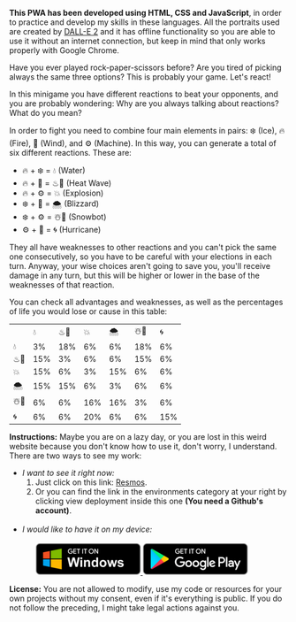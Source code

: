 <strong>This PWA has been developed using HTML, CSS and JavaScript</strong>, in order to practice and develop my skills in these languages. All the portraits used are created by <a href="https://openai.com/dall-e-2/">DALL-E 2</a> and it has offline functionality so you are able to use it without an internet connection, but keep in mind that only works properly with Google Chrome. 

Have you ever played rock-paper-scissors before? Are you tired of picking always the same three options? This is probably your game. Let's react!

In this minigame you have different reactions to beat your opponents, and you are probably wondering: Why are you always talking about reactions? What do you mean?

In order to fight you need to combine four main elements in pairs: ❄️ (Ice), 🔥 (Fire), 🍃 (Wind), and ⚙️ (Machine). In this way, you can generate a total of six different reactions. These are:

<ul>
    <li>🔥 + ❄️ = 💧 (Water)</li>
    <li>🔥 + 🍃 = ♨💨 (Heat Wave)</li>
    <li>🔥 + ⚙️ = 💥 (Explosion)</li>
    <li>❄️ + 🍃 = 🌨️ (Blizzard)</li>
    <li>❄️ + ⚙️ = ☃️🤖 (Snowbot)</li>
    <li>⚙️ + 🍃 = 🌀 (Hurricane)</li>
</ul>

They all have weaknesses to other reactions and you can't pick the same one consecutively, so you have to be careful with your elections in each turn. Anyway, your wise choices aren't going to save you, you'll receive damage in any turn, but this will be higher or lower in the base of the weaknesses of that reaction. 

You can check all advantages and weaknesses, as well as the percentages of life you would lose or cause in this table:

<table>
    <tr>
        <td></td>
        <td>💧</td>
        <td>♨💨</td>
        <td>💥</td>
        <td>🌨️</td>
        <td>☃️🤖</td>
        <td>🌀</td>
    </tr>
    <tr>
        <td>💧</td>
        <td>3%</td>
        <td>18%</td>
        <td>6%</td>
        <td>6%</td>
        <td>18%</td>
        <td>6%</td>
    </tr>
    <tr>
        <td>♨💨</td>
        <td>15%</td>
        <td>3%</td>
        <td>6%</td>
        <td>6%</td>
        <td>15%</td>
        <td>6%</td>
    </tr>
    <tr>
        <td>💥</td>
        <td>15%</td>
        <td>6%</td>
        <td>3%</td>
        <td>15%</td>
        <td>6%</td>
        <td>6%</td>
    </tr>
    <tr>
        <td>🌨️</td>
        <td>15%</td>
        <td>15%</td>
        <td>6%</td>
        <td>3%</td>
        <td>6%</td>
        <td>6%</td>
    </tr>
    <tr>
        <td>☃️🤖</td>
        <td>6%</td>
        <td>6%</td>
        <td>16%</td>
        <td>16%</td>
        <td>3%</td>
        <td>6%</td>
    </tr>
    <tr>
        <td>🌀</td>
        <td>6%</td>
        <td>6%</td>
        <td>20%</td>
        <td>6%</td>
        <td>6%</td>
        <td>15%</td>
    </tr>
</table>

<strong>Instructions:</strong> Maybe you are on a lazy day, or you are lost in this weird website because you don't know how to use it, don't worry, I understand.
There are two ways to see my work:

<ul>
    <li>
        <em>I want to see it right now:</em>
        <ol>
            <li>Just click on this link: <a href="https://yarduon.com/resmos/">Resmos</a>.</li>
            <li>Or you can find the link in the environments category at your right by clicking view deployment inside this one <strong>(You need a Github's account)</strong>.</li>
        </ol>
    </li>
    </br>
    <li>
        <em>I would like to have it on my device:</em>
        <ol>
            </br>
            <a href="https://www.google.com">
                <img alt="Windows badge" src="./img/pwa/badges/windows_en.png" />
            </a>
            <a href="https://www.google.com">
                <img alt="Android badge" src="./img/pwa/badges/android_en.png" />
            </a> 
        </ol>
    </li>
</ul>
<strong>License:</strong> You are not allowed to modify, use my code or resources for your own projects without my consent, even if it's everything is public. If you do not follow the preceding, I might take legal actions against you.

